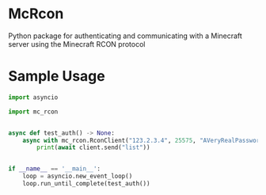 # McRcon
Python package for authenticating and communicating with a Minecraft server using the Minecraft RCON protocol

# Sample Usage
```python
import asyncio

import mc_rcon


async def test_auth() -> None:
    async with mc_rcon.RconClient("123.2.3.4", 25575, "AVeryRealPassword") as client:
        print(await client.send("list"))


if __name__ == '__main__':
    loop = asyncio.new_event_loop()
    loop.run_until_complete(test_auth())

```
